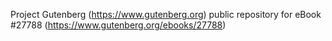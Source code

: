Project Gutenberg (https://www.gutenberg.org) public repository for eBook #27788 (https://www.gutenberg.org/ebooks/27788)
